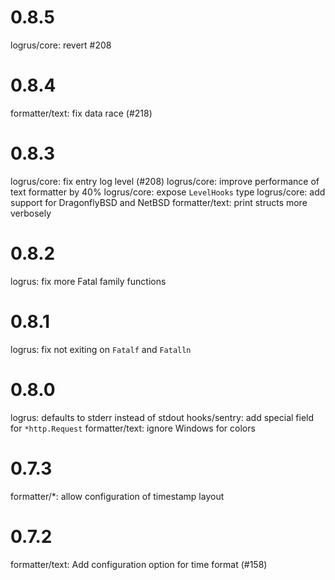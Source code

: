 # 0.8.5

logrus/core: revert #208

# 0.8.4

formatter/text: fix data race (#218)

# 0.8.3

logrus/core: fix entry log level (#208)
logrus/core: improve performance of text formatter by 40%
logrus/core: expose `LevelHooks` type
logrus/core: add support for DragonflyBSD and NetBSD
formatter/text: print structs more verbosely

# 0.8.2

logrus: fix more Fatal family functions

# 0.8.1

logrus: fix not exiting on `Fatalf` and `Fatalln`

# 0.8.0

logrus: defaults to stderr instead of stdout
hooks/sentry: add special field for `*http.Request`
formatter/text: ignore Windows for colors

# 0.7.3

formatter/\*: allow configuration of timestamp layout

# 0.7.2

formatter/text: Add configuration option for time format (#158)
